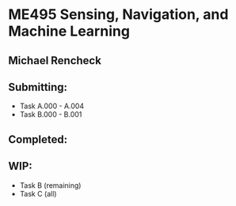 # ME495 Sensing, Navigation, and Machine Learning
## Michael Rencheck

## Submitting:

- Task A.000 - A.004
- Task B.000 - B.001

## Completed:

## WIP:

- Task B (remaining)
- Task C (all)
